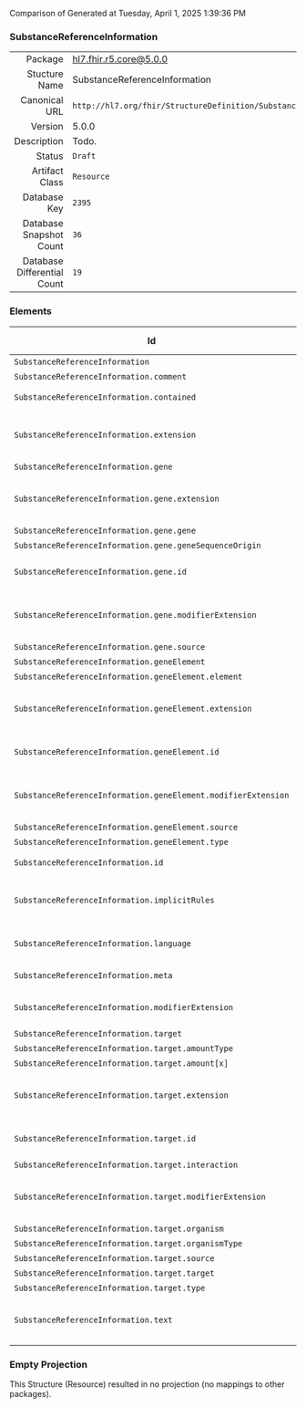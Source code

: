 Comparison of 
Generated at Tuesday, April 1, 2025 1:39:36 PM

### SubstanceReferenceInformation

|      |     |
| ---: | --- |
| Package | hl7.fhir.r5.core@5.0.0 |
| Stucture Name | SubstanceReferenceInformation |
| Canonical URL | `http://hl7.org/fhir/StructureDefinition/SubstanceReferenceInformation` |
| Version | 5.0.0 |
| Description | Todo. |
| Status | `Draft` |
| Artifact Class | `Resource` |
| Database Key | `2395` |
| Database Snapshot Count | `36` |
| Database Differential Count | `19` |

### Elements

| Id | Path | Name | Base Path | Short | Cardinality | Collated Type | Binding Strength | Binding Value Set |
| -- | ---- | ---- | --------- | ----- | ----------- | ------------- | ---------------- | ----------------- |
| `SubstanceReferenceInformation` | `SubstanceReferenceInformation` | `SubstanceReferenceInformation` | SubstanceReferenceInformation | Todo | 0..* | SubstanceReferenceInformation |  |  |
| `SubstanceReferenceInformation.comment` | `SubstanceReferenceInformation.comment` | `comment` | SubstanceReferenceInformation.comment | Todo | 0..1 | string |  |  |
| `SubstanceReferenceInformation.contained` | `SubstanceReferenceInformation.contained` | `contained` | DomainResource.contained | Contained, inline Resources | 0..* | Resource |  |  |
| `SubstanceReferenceInformation.extension` | `SubstanceReferenceInformation.extension` | `extension` | DomainResource.extension | Additional content defined by implementations | 0..* | Extension |  |  |
| `SubstanceReferenceInformation.gene` | `SubstanceReferenceInformation.gene` | `gene` | SubstanceReferenceInformation.gene | Todo | 0..* | BackboneElement |  |  |
| `SubstanceReferenceInformation.gene.extension` | `SubstanceReferenceInformation.gene.extension` | `extension` | Element.extension | Additional content defined by implementations | 0..* | Extension |  |  |
| `SubstanceReferenceInformation.gene.gene` | `SubstanceReferenceInformation.gene.gene` | `gene` | SubstanceReferenceInformation.gene.gene | Todo | 0..1 | CodeableConcept |  |  |
| `SubstanceReferenceInformation.gene.geneSequenceOrigin` | `SubstanceReferenceInformation.gene.geneSequenceOrigin` | `geneSequenceOrigin` | SubstanceReferenceInformation.gene.geneSequenceOrigin | Todo | 0..1 | CodeableConcept |  |  |
| `SubstanceReferenceInformation.gene.id` | `SubstanceReferenceInformation.gene.id` | `id` | Element.id | Unique id for inter-element referencing | 0..1 | id |  |  |
| `SubstanceReferenceInformation.gene.modifierExtension` | `SubstanceReferenceInformation.gene.modifierExtension` | `modifierExtension` | BackboneElement.modifierExtension | Extensions that cannot be ignored even if unrecognized | 0..* | Extension |  |  |
| `SubstanceReferenceInformation.gene.source` | `SubstanceReferenceInformation.gene.source` | `source` | SubstanceReferenceInformation.gene.source | Todo | 0..* | Reference(http://hl7.org/fhir/StructureDefinition/DocumentReference) |  |  |
| `SubstanceReferenceInformation.geneElement` | `SubstanceReferenceInformation.geneElement` | `geneElement` | SubstanceReferenceInformation.geneElement | Todo | 0..* | BackboneElement |  |  |
| `SubstanceReferenceInformation.geneElement.element` | `SubstanceReferenceInformation.geneElement.element` | `element` | SubstanceReferenceInformation.geneElement.element | Todo | 0..1 | Identifier |  |  |
| `SubstanceReferenceInformation.geneElement.extension` | `SubstanceReferenceInformation.geneElement.extension` | `extension` | Element.extension | Additional content defined by implementations | 0..* | Extension |  |  |
| `SubstanceReferenceInformation.geneElement.id` | `SubstanceReferenceInformation.geneElement.id` | `id` | Element.id | Unique id for inter-element referencing | 0..1 | id |  |  |
| `SubstanceReferenceInformation.geneElement.modifierExtension` | `SubstanceReferenceInformation.geneElement.modifierExtension` | `modifierExtension` | BackboneElement.modifierExtension | Extensions that cannot be ignored even if unrecognized | 0..* | Extension |  |  |
| `SubstanceReferenceInformation.geneElement.source` | `SubstanceReferenceInformation.geneElement.source` | `source` | SubstanceReferenceInformation.geneElement.source | Todo | 0..* | Reference(http://hl7.org/fhir/StructureDefinition/DocumentReference) |  |  |
| `SubstanceReferenceInformation.geneElement.type` | `SubstanceReferenceInformation.geneElement.type` | `type` | SubstanceReferenceInformation.geneElement.type | Todo | 0..1 | CodeableConcept |  |  |
| `SubstanceReferenceInformation.id` | `SubstanceReferenceInformation.id` | `id` | Resource.id | Logical id of this artifact | 0..1 | id |  |  |
| `SubstanceReferenceInformation.implicitRules` | `SubstanceReferenceInformation.implicitRules` | `implicitRules` | Resource.implicitRules | A set of rules under which this content was created | 0..1 | uri |  |  |
| `SubstanceReferenceInformation.language` | `SubstanceReferenceInformation.language` | `language` | Resource.language | Language of the resource content | 0..1 | code | `Required` | `http://hl7.org/fhir/ValueSet/all-languages|5.0.0` |
| `SubstanceReferenceInformation.meta` | `SubstanceReferenceInformation.meta` | `meta` | Resource.meta | Metadata about the resource | 0..1 | Meta |  |  |
| `SubstanceReferenceInformation.modifierExtension` | `SubstanceReferenceInformation.modifierExtension` | `modifierExtension` | DomainResource.modifierExtension | Extensions that cannot be ignored | 0..* | Extension |  |  |
| `SubstanceReferenceInformation.target` | `SubstanceReferenceInformation.target` | `target` | SubstanceReferenceInformation.target | Todo | 0..* | BackboneElement |  |  |
| `SubstanceReferenceInformation.target.amountType` | `SubstanceReferenceInformation.target.amountType` | `amountType` | SubstanceReferenceInformation.target.amountType | Todo | 0..1 | CodeableConcept |  |  |
| `SubstanceReferenceInformation.target.amount[x]` | `SubstanceReferenceInformation.target.amount[x]` | `amount[x]` | SubstanceReferenceInformation.target.amount[x] | Todo | 0..1 | Quantity, Range, string |  |  |
| `SubstanceReferenceInformation.target.extension` | `SubstanceReferenceInformation.target.extension` | `extension` | Element.extension | Additional content defined by implementations | 0..* | Extension |  |  |
| `SubstanceReferenceInformation.target.id` | `SubstanceReferenceInformation.target.id` | `id` | Element.id | Unique id for inter-element referencing | 0..1 | id |  |  |
| `SubstanceReferenceInformation.target.interaction` | `SubstanceReferenceInformation.target.interaction` | `interaction` | SubstanceReferenceInformation.target.interaction | Todo | 0..1 | CodeableConcept |  |  |
| `SubstanceReferenceInformation.target.modifierExtension` | `SubstanceReferenceInformation.target.modifierExtension` | `modifierExtension` | BackboneElement.modifierExtension | Extensions that cannot be ignored even if unrecognized | 0..* | Extension |  |  |
| `SubstanceReferenceInformation.target.organism` | `SubstanceReferenceInformation.target.organism` | `organism` | SubstanceReferenceInformation.target.organism | Todo | 0..1 | CodeableConcept |  |  |
| `SubstanceReferenceInformation.target.organismType` | `SubstanceReferenceInformation.target.organismType` | `organismType` | SubstanceReferenceInformation.target.organismType | Todo | 0..1 | CodeableConcept |  |  |
| `SubstanceReferenceInformation.target.source` | `SubstanceReferenceInformation.target.source` | `source` | SubstanceReferenceInformation.target.source | Todo | 0..* | Reference(http://hl7.org/fhir/StructureDefinition/DocumentReference) |  |  |
| `SubstanceReferenceInformation.target.target` | `SubstanceReferenceInformation.target.target` | `target` | SubstanceReferenceInformation.target.target | Todo | 0..1 | Identifier |  |  |
| `SubstanceReferenceInformation.target.type` | `SubstanceReferenceInformation.target.type` | `type` | SubstanceReferenceInformation.target.type | Todo | 0..1 | CodeableConcept |  |  |
| `SubstanceReferenceInformation.text` | `SubstanceReferenceInformation.text` | `text` | DomainResource.text | Text summary of the resource, for human interpretation | 0..1 | Narrative |  |  |
### Empty Projection

This Structure (Resource) resulted in no projection (no mappings to other packages).

